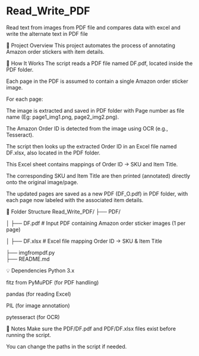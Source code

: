 # Read_Write_PDF
Read text from images from PDF file and compares data with excel and write the alternate text in PDF file

📝 Project Overview
This project automates the process of annotating Amazon order stickers with item details.

🔧 How It Works
The script reads a PDF file named DF.pdf, located inside the PDF folder.

Each page in the PDF is assumed to contain a single Amazon order sticker image.

For each page:

The image is extracted and saved in PDF folder with Page number as file name (Eg: page1_img1.png, page2_img2.png).

The Amazon Order ID is detected from the image using OCR (e.g., Tesseract).

The script then looks up the extracted Order ID in an Excel file named DF.xlsx, also located in the PDF folder.

This Excel sheet contains mappings of Order ID → SKU and Item Title.

The corresponding SKU and Item Title are then printed (annotated) directly onto the original image/page.

The updated pages are saved as a new PDF (DF_O.pdf) in PDF folder, with each page now labeled with the associated item details.

📂 Folder Structure
Read_Write_PDF/
├── PDF/

│   ├── DF.pdf        # Input PDF containing Amazon order sticker images (1 per page)

│   ├── DF.xlsx       # Excel file mapping Order ID → SKU & Item Title

├── imgfrompdf.py   
├── README.md       

💡 Dependencies
Python 3.x

fitz from PyMuPDF (for PDF handling)

pandas (for reading Excel)

PIL (for image annotation)

pytesseract (for OCR)

📌 Notes
Make sure the PDF/DF.pdf and PDF/DF.xlsx files exist before running the script.

You can change the paths in the script if needed.
